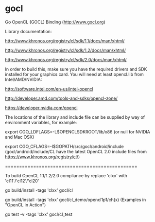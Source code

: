 gocl
====

Go OpenCL (GOCL) Binding (http://www.gocl.org)


Library documentation: 

http://www.khronos.org/registry/cl/sdk/1.1/docs/man/xhtml/

http://www.khronos.org/registry/cl/sdk/1.2/docs/man/xhtml/

http://www.khronos.org/registry/cl/sdk/2.0/docs/man/xhtml/

In order to build this, make sure you have the required drivers and SDK installed for your graphics card. You will need at least opencl.lib from Intel/AMD/NVIDIA:

http://software.intel.com/en-us/intel-opencl

http://developer.amd.com/tools-and-sdks/opencl-zone/

https://developer.nvidia.com/opencl


The locations of the library and include file can be supplied by way of environment variables, for example: 

export CGO_LDFLAGS=-L$OPENCLSDKROOT/lib/x86     			(or null for NVIDIA and Mac OSX)

export CGO_CFLAGS=-I$GOPATH/src/gocl/android/include     	(gocl/android/include/CL have the latest OpenCL 2.0 include files from https://www.khronos.org/registry/cl/)


===============================================

To build OpenCL 1.1/1.2/2.0 compliance by replace 'clxx' with 'cl11'/'cl12'/'cl20'

go build/install -tags 'clxx' gocl/cl

go build/install -tags 'clxx' gocl/cl_demo/opencl1p1/ch(x)         (Examples in "OpenCL in Action")

go test -v -tags 'clxx' gocl/cl_test
